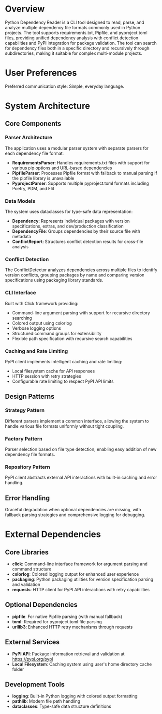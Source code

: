 # Overview

Python Dependency Reader is a CLI tool designed to read, parse, and analyze multiple dependency file formats commonly used in Python projects. The tool supports requirements.txt, Pipfile, and pyproject.toml files, providing unified dependency analysis with conflict detection capabilities and PyPI integration for package validation. The tool can search for dependency files both in a specific directory and recursively through subdirectories, making it suitable for complex multi-module projects.

# User Preferences

Preferred communication style: Simple, everyday language.

# System Architecture

## Core Components

### Parser Architecture
The application uses a modular parser system with separate parsers for each dependency file format:
- **RequirementsParser**: Handles requirements.txt files with support for various pip options and URL-based dependencies
- **PipfileParser**: Processes Pipfile format with fallback to manual parsing if the pipfile library is unavailable
- **PyprojectParser**: Supports multiple pyproject.toml formats including Poetry, PDM, and Flit

### Data Models
The system uses dataclasses for type-safe data representation:
- **Dependency**: Represents individual packages with version specifications, extras, and dev/production classification
- **DependencyFile**: Groups dependencies by their source file with metadata
- **ConflictReport**: Structures conflict detection results for cross-file analysis

### Conflict Detection
The ConflictDetector analyzes dependencies across multiple files to identify version conflicts, grouping packages by name and comparing version specifications using packaging library standards.

### CLI Interface
Built with Click framework providing:
- Command-line argument parsing with support for recursive directory searching
- Colored output using colorlog
- Verbose logging options
- Structured command groups for extensibility
- Flexible path specification with recursive search capabilities

### Caching and Rate Limiting
PyPI client implements intelligent caching and rate limiting:
- Local filesystem cache for API responses
- HTTP session with retry strategies
- Configurable rate limiting to respect PyPI API limits

## Design Patterns

### Strategy Pattern
Different parsers implement a common interface, allowing the system to handle various file formats uniformly without tight coupling.

### Factory Pattern
Parser selection based on file type detection, enabling easy addition of new dependency file formats.

### Repository Pattern
PyPI client abstracts external API interactions with built-in caching and error handling.

## Error Handling
Graceful degradation when optional dependencies are missing, with fallback parsing strategies and comprehensive logging for debugging.

# External Dependencies

## Core Libraries
- **click**: Command-line interface framework for argument parsing and command structure
- **colorlog**: Colored logging output for enhanced user experience
- **packaging**: Python packaging utilities for version specification parsing and validation
- **requests**: HTTP client for PyPI API interactions with retry capabilities

## Optional Dependencies
- **pipfile**: For native Pipfile parsing (with manual fallback)
- **toml**: Required for pyproject.toml file parsing
- **urllib3**: Enhanced HTTP retry mechanisms through requests

## External Services
- **PyPI API**: Package information retrieval and validation at https://pypi.org/pypi
- **Local Filesystem**: Caching system using user's home directory cache folder

## Development Tools
- **logging**: Built-in Python logging with colored output formatting
- **pathlib**: Modern file path handling
- **dataclasses**: Type-safe data structure definitions